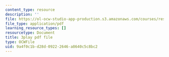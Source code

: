 ```yaml
---
content_type: resource
description: ''
file: https://ol-ocw-studio-app-production.s3.amazonaws.com/courses/res-18-006-calculus-revisited-single-variable-calculus-fall-2010/9a4f0c1bd28d09222646a8640c5c8bc2_tGTCt3Dewtw.pdf
file_type: application/pdf
learning_resource_types: []
resourcetype: Document
title: 3play pdf file
type: OCWFile
uid: 9a4f0c1b-d28d-0922-2646-a8640c5c8bc2
---
```

